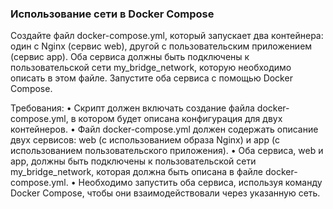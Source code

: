 
### Использование сети в Docker Compose

Создайте файл docker-compose.yml, который запускает два контейнера: один с Nginx (сервис web), другой с пользовательским приложением (сервис app). Оба сервиса должны быть подключены к пользовательской сети my_bridge_network, которую необходимо описать в этом файле. Запустите оба сервиса с помощью Docker Compose.

Требования:
•	Скрипт должен включать создание файла docker-compose.yml, в котором будет описана конфигурация для двух контейнеров.
•	Файл docker-compose.yml должен содержать описание двух сервисов: web (с использованием образа Nginx) и app (с использованием пользовательского приложения).
•	Оба сервиса, web и app, должны быть подключены к пользовательской сети my_bridge_network, которая должна быть описана в файле docker-compose.yml.
•	Необходимо запустить оба сервиса, используя команду Docker Compose, чтобы они взаимодействовали через указанную сеть.